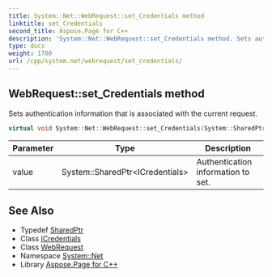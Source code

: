 ```yaml
---
title: System::Net::WebRequest::set_Credentials method
linktitle: set_Credentials
second_title: Aspose.Page for C++
description: 'System::Net::WebRequest::set_Credentials method. Sets authentication information that is associated with the current request in C++.'
type: docs
weight: 1700
url: /cpp/system.net/webrequest/set_credentials/
---
```

## WebRequest::set_Credentials method


Sets authentication information that is associated with the current request.

```cpp
virtual void System::Net::WebRequest::set_Credentials(System::SharedPtr<ICredentials> value)
```


| Parameter | Type | Description |
| --- | --- | --- |
| value | System::SharedPtr\<ICredentials\> | Authentication information to set. |

## See Also

* Typedef [SharedPtr](../../../system/sharedptr/)
* Class [ICredentials](../../icredentials/)
* Class [WebRequest](../)
* Namespace [System::Net](../../)
* Library [Aspose.Page for C++](../../../)
